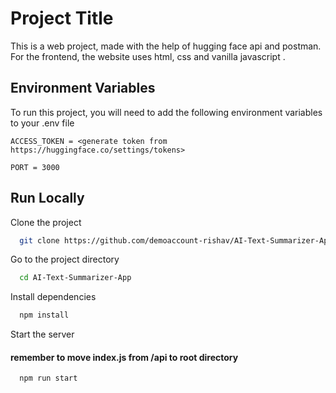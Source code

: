 
# Project Title

This is a web project, made with the help of hugging face api and postman. For the frontend, the website uses html, css and vanilla javascript . 



## Environment Variables

To run this project, you will need to add the following environment variables to your .env file

`ACCESS_TOKEN = <generate token from https://huggingface.co/settings/tokens>`

`PORT = 3000`

## Run Locally

Clone the project

```bash
  git clone https://github.com/demoaccount-rishav/AI-Text-Summarizer-App.git
```

Go to the project directory

```bash
  cd AI-Text-Summarizer-App
```

Install dependencies

```bash
  npm install
```

Start the server

#### remember to move index.js from /api to root directory

```bash
  npm run start
```

